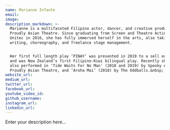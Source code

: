 ```yaml
---
name: Marianne Infante
email:
image:
description_markdown: >-
  Marianne is a multifaceted Filipino actor, dancer, and creative producer for
  Proudly Asian Theatre. Since graduating from Screen and Theatre Acting at
  Unitec in 2016, she has fully immersed herself in the arts, also taking on
  writing, choreography, and freelance stage management.


  Her first full length play ‘PINAY’ was presented in 2019 to a sell out season,
  and was New Zealand’s first Filipino-Kiwi bilingual play. Recently she has
  also performed in 'Tide Waits For No Man' (2018 and 2019) by Spooky Antix and
  Proudly Asian Theatre, and ‘Aroha Mai’ (2018) by The Oddballs.&nbsp;
website_url:
medium_url:
twitter_url:
facebook_url:
youtube_video_id:
github_username:
instagram_url:
linkedin_url:
---
```


Enter your description here...
